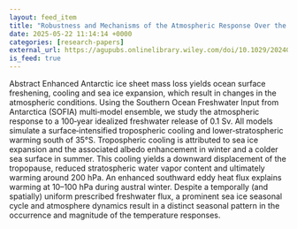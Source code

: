 ```yaml
---
layout: feed_item
title: "Robustness and Mechanisms of the Atmospheric Response Over the Southern Ocean to Idealized Freshwater Input Around Antarctica"
date: 2025-05-22 11:14:14 +0000
categories: [research-papers]
external_url: https://agupubs.onlinelibrary.wiley.com/doi/10.1029/2024GL113734?af=R
is_feed: true
---
```


Abstract
Enhanced Antarctic ice sheet mass loss yields ocean surface freshening, cooling and sea ice expansion, which result in changes in the atmospheric conditions. Using the Southern Ocean Freshwater Input from Antarctica (SOFIA) multi‐model ensemble, we study the atmospheric response to a 100‐year idealized freshwater release of 0.1 Sv. All models simulate a surface‐intensified tropospheric cooling and lower‐stratospheric warming south of 35°S. Tropospheric cooling is attributed to sea ice expansion and the associated albedo enhancement in winter and a colder sea surface in summer. This cooling yields a downward displacement of the tropopause, reduced stratospheric water vapor content and ultimately warming around 200 hPa. An enhanced southward eddy heat flux explains warming at 10–100 hPa during austral winter. Despite a temporally (and spatially) uniform prescribed freshwater flux, a prominent sea ice seasonal cycle and atmosphere dynamics result in a distinct seasonal pattern in the occurrence and magnitude of the temperature responses.
